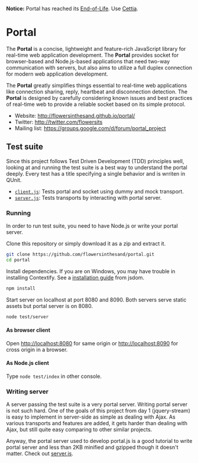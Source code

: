 **Notice:** Portal has reached its [End-of-Life](http://flowersinthesand.github.io/portal/news/2014/10/02/portal-end-of-life/). Use [Cettia](http://cettia.io/).

# Portal
The **Portal** is a concise, lightweight and feature-rich JavaScript library for real-time web application development. The <strong>Portal</strong> provides socket for browser-based and Node.js-based applications that need two-way communication with servers, but also aims to utilize a full duplex connection for modern web application development.

The **Portal** greatly simplifies things essential to real-time web applications like connection sharing, reply, heartbeat and disconnection detection. The <strong>Portal</strong> is designed by carefully considering known issues and best practices of real-time web to provide a reliable socket based on its simple protocol.

* Website: http://flowersinthesand.github.io/portal/
* Twitter: http://twitter.com/flowersits
* Mailing list: https://groups.google.com/d/forum/portal_project

## Test suite

Since this project follows Test Driven Development (TDD) principles well, looking at and running the test suite is a best way to understand the portal deeply. Every test has a title specifying a single behavior and is wrriten in QUnit.

* [`client.js`](https://github.com/flowersinthesand/portal/blob/master/test/webapp/unit/client.js): Tests portal and socket using dummy and mock transport.
* [`server.js`](https://github.com/flowersinthesand/portal/blob/master/test/webapp/unit/server.js): Tests transports by interacting with portal server. 

### Running

In order to run test suite, you need to have Node.js or write your portal server.

Clone this repository or simply download it as a zip and extract it.

```bash
git clone https://github.com/flowersinthesand/portal.git
cd portal
```

Install dependencies. If you are on Windows, you may have trouble in installing Contextify. See a [installation guide](https://github.com/tmpvar/jsdom#contextify) from jsdom.

```bash
npm install
```

Start server on localhost at port 8080 and 8090. Both servers serve static assets but portal server is on 8080.

```bash
node test/server
```

#### As browser client
Open [http://localhost:8080](http://localhost:8080) for same origin or [http://localhost:8090](http://localhost:8090) for cross origin in a browser.

#### As Node.js client
Type `node test/index` in other console.

### Writing server

A server passing the test suite is a very portal server. Writing portal server is not such hard. One of the goals of this project from day 1 (jquery-stream) is easy to implement in server-side as simple as dealing with Ajax. As various transports and features are added, it gets harder than dealing with Ajax, but still quite easy comparing to other similar projects.

Anyway, the portal server used to develop portal.js is a good tutorial to write portal server and less than 2KB minified and gzipped though it doesn't matter. Check out [server.js](https://github.com/flowersinthesand/portal/blob/master/test/server.js).
